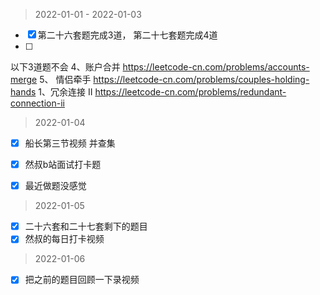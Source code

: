 > 2022-01-01 - 2022-01-03

- [x] 第二十六套题完成3道， 第二十七套题完成4道 
- [ ] 
以下3道题不会
4、账户合并 https://leetcode-cn.com/problems/accounts-merge
5、 情侣牵手  https://leetcode-cn.com/problems/couples-holding-hands
1、冗余连接 II  https://leetcode-cn.com/problems/redundant-connection-ii 

> 2022-01-04
- [x] 船长第三节视频 并查集
- [x] 然叔b站面试打卡题
- [x] 最近做题没感觉


> 2022-01-05
- [x] 二十六套和二十七套剩下的题目
- [x] 然叔的每日打卡视频

> 2022-01-06
- [x] 把之前的题目回顾一下录视频
